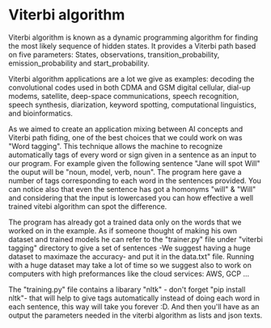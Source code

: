 # Viterbi algorithm
Viterbi algorithm is known as a dynamic programming algorithm for finding the most likely sequence of hidden states. It provides a Viterbi path based on five parameters: States, observations, transition_probability, emission_probability and start_probability.

Viterbi algorithm applications are a lot we give as examples:  decoding the convolutional codes used in both CDMA and GSM digital cellular, dial-up modems, satellite, deep-space communications, speech recognition, speech synthesis, diarization, keyword spotting, computational linguistics, and bioinformatics.

As we aimed to create an application mixing between AI concepts and Viterbi path fiding, one of the best choices that we could work on was "Word tagging". This technique allows the machine to recognize automatically tags of every word or sign given in a sentence as an input to our program. For example given the following sentence "Jane will spot Will" the ouput will be "noun, model, verb, noun". The program here gave a number of tags corresponding to each word in the sentences provided. You can notice also that even the sentence has got a homonyms "will" & "Will" and considering that the input is lowercased you can how effective a well trained vitebi algorithm can spot the difference.

The program has already got a trained data only on the words that we worked on in the example. As if someone thought of making his own dataset and trained models he can refer to the "trainer.py" file under "viterbi tagging" directory to give a set of sentences -We suggest having a huge dataset to maximaze the accuracy- and put it in the data.txt" file. Running with a huge dataset may take a lot of time so we suggest also to work on computers with high preformances like the cloud services: AWS, GCP ...

The "training.py" file contains a libarary "nltk" - don't forget "pip install nltk"- that will help to give tags automatically instead of doing each word in each sentence, this way will take you forever :D. And then you'll have as an output the parameters needed in the viterbi algorithm as lists and json texts.
